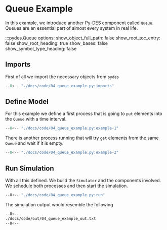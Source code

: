 # Queue Example

In this example, we introduce another Py-DES component called `Queue`. Queues are an essential
part of almost every system in real life.

:::pydes.Queue
    options:
        show_object_full_path: false
        show_root_toc_entry: false
        show_root_heading: true
        show_bases: false
        show_symbol_type_heading: false

## Imports

First of all we import the necessary objects from `pydes`

```py linenums="1"
--8<-- "./docs/code/04_queue_example.py:imports"
```

## Define Model

For this example we define a first process that is going to `put` elements into
the `Queue` with a time interval.

```py linenums="1"
--8<-- "./docs/code/04_queue_example.py:example-1"
```

There is another process running that will try `get` elements from the same `Queue`
and wait if it is empty.

```py linenums="1"
--8<-- "./docs/code/04_queue_example.py:example-2"
```

## Run Simulation

With all this defined. We build the `Simulator` and the components involved. We schedule
both processes and then start the simulation.

```bash
--8<-- "./docs/code/04_queue_example.py:run"
```

The simulation output would resemble the following

```bash
--8<--
./docs/code/out/04_queue_example_out.txt
--8<--
```